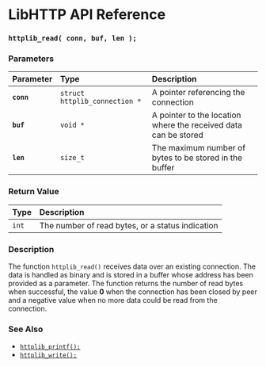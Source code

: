 # LibHTTP API Reference

### `httplib_read( conn, buf, len );`

### Parameters

| Parameter | Type | Description |
| :--- | :--- | :--- |
|**`conn`**|`struct httplib_connection *`| A pointer referencing the connection |
|**`buf`**|`void *`| A pointer to the location where the received data can be stored |
|**`len`**|`size_t`| The maximum number of bytes to be stored in the buffer |

### Return Value

| Type | Description |
| :--- | :--- |
|`int`| The number of read bytes, or a status indication |

### Description

The function `httplib_read()` receives data over an existing connection. The data is handled as binary and is stored in a buffer whose address has been provided as a parameter. The function returns the number of read bytes when successful, the value **0** when the connection has been closed by peer and a negative value when no more data could be read from the connection.

### See Also

* [`httplib_printf();`](httplib_printf.md)
* [`httplib_write();`](httplib_write.md)
